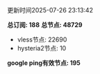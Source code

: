 更新时间2025-07-26 23:13:42

**总订阅: 188**
**总节点: 48729**
- vless节点: 22690
- hysteria2节点: 10

**google ping有效节点: 195**
